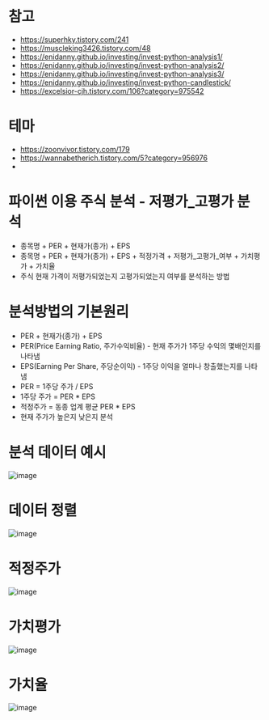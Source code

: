 # 참고
- https://superhky.tistory.com/241
- https://muscleking3426.tistory.com/48
- https://enidanny.github.io/investing/invest-python-analysis1/
- https://enidanny.github.io/investing/invest-python-analysis2/
- https://enidanny.github.io/investing/invest-python-analysis3/
- https://enidanny.github.io/investing/invest-python-candlestick/
- https://excelsior-cjh.tistory.com/106?category=975542

# 테마
- https://zoonvivor.tistory.com/179
- https://wannabetherich.tistory.com/5?category=956976
- 

# 파이썬 이용 주식 분석 - 저평가_고평가 분석
- 종목명 + PER + 현재가(종가) + EPS
- 종목명 + PER + 현재가(종가) + EPS + 적정가격 + 저평가_고평가_여부 + 가치평가 + 가치율
- 주식 현재 가격이 저평가되었는지 고평가되었는지 여부를 분석하는 방법

# 분석방법의 기본원리
- PER + 현재가(종가) + EPS
- PER(Price Earning Ratio, 주가수익비율) - 현재 주가가 1주당 수익의 몇배인지를 나타냄
- EPS(Earning Per Share, 주당순이익) - 1주당 이익을 얼마나 창출했는지를 나타냄
- PER = 1주당 주가 / EPS
- 1주당 주가 = PER * EPS
- 적정주가 = 동종 업계 평균 PER * EPS
- 현재 주가가 높은지 낮은지 분석

# 분석 데이터 예시
![image](https://user-images.githubusercontent.com/102650331/177245383-ba932955-c85c-442d-be34-2863985ac5b7.png)

# 데이터 정렬
![image](https://user-images.githubusercontent.com/102650331/177245476-7f4551e6-687b-4d38-a064-42fccc357c96.png)

# 적정주가
![image](https://user-images.githubusercontent.com/102650331/177245542-5e65e99a-bb00-47f3-9551-ff63c14825fb.png)

# 가치평가
![image](https://user-images.githubusercontent.com/102650331/177245586-32cb0cf0-fecc-4052-8082-8656f9314c40.png)

# 가치율
![image](https://user-images.githubusercontent.com/102650331/177245627-b565bd0f-5ff8-44d7-bd9a-f2876e8e69cf.png)



